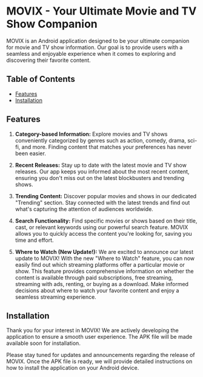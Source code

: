 # MOVIX - Your Ultimate Movie and TV Show Companion


MOVIX is an Android application designed to be your ultimate companion for movie and TV show information. Our goal is to provide users with a seamless and enjoyable experience when it comes to exploring and discovering their favorite content.

## Table of Contents

- [Features](#features)
- [Installation](#installation)


## Features

1. **Category-based Information:** Explore movies and TV shows conveniently categorized by genres such as action, comedy, drama, sci-fi, and more. Finding content that matches your preferences has never been easier.

2. **Recent Releases:** Stay up to date with the latest movie and TV show releases. Our app keeps you informed about the most recent content, ensuring you don't miss out on the latest blockbusters and trending shows.

3. **Trending Content:** Discover popular movies and shows in our dedicated "Trending" section. Stay connected with the latest trends and find out what's capturing the attention of audiences worldwide.

4. **Search Functionality:** Find specific movies or shows based on their title, cast, or relevant keywords using our powerful search feature. MOVIX allows you to quickly access the content you're looking for, saving you time and effort.

5. **Where to Watch (New Update!):** We are excited to announce our latest update to MOVIX! With the new "Where to Watch" feature, you can now easily find out which streaming platforms offer a particular movie or show. This feature provides comprehensive information on whether the content is available through paid subscriptions, free streaming, streaming with ads, renting, or buying as a download. Make informed decisions about where to watch your favorite content and enjoy a seamless streaming experience.

## Installation

Thank you for your interest in MOVIX! We are actively developing the application to ensure a smooth user experience. The APK file will be made available soon for installation.

Please stay tuned for updates and announcements regarding the release of MOVIX. Once the APK file is ready, we will provide detailed instructions on how to install the application on your Android device.
